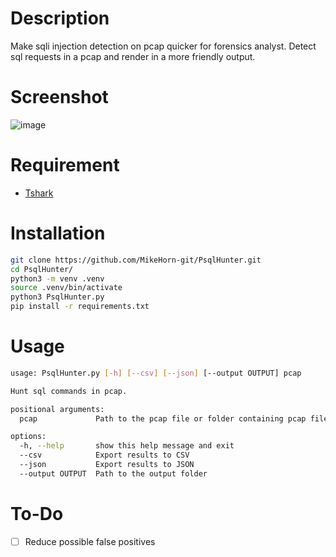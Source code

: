 # Description

Make sqli injection detection on pcap quicker for forensics analyst.
Detect sql requests in a pcap and render in a more friendly output.

# Screenshot

![image](https://github.com/MikeHorn-git/PsqlHunter/assets/123373126/feb9e3fe-dad1-4d23-af19-e74285fbae1e)

# Requirement

* [Tshark](https://www.wireshark.org/docs/man-pages/tshark.html)

# Installation

```bash
git clone https://github.com/MikeHorn-git/PsqlHunter.git
cd PsqlHunter/
python3 -m venv .venv
source .venv/bin/activate
python3 PsqlHunter.py
pip install -r requirements.txt
```

# Usage

```bash
usage: PsqlHunter.py [-h] [--csv] [--json] [--output OUTPUT] pcap

Hunt sql commands in pcap.

positional arguments:
  pcap             Path to the pcap file or folder containing pcap files

options:
  -h, --help       show this help message and exit
  --csv            Export results to CSV
  --json           Export results to JSON
  --output OUTPUT  Path to the output folder
```

# To-Do

- [ ] Reduce possible false positives
